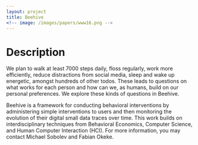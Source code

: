 ```yaml
---
layout: project
title: Beehive
<!-- image: /images/papers/www16.png -->
---
```


# Description
We plan to walk at least 7000 steps daily, floss regularly, work more efficiently, reduce distractions from social media,
sleep and wake up energetic, amongst hundreds of other todos. These leads to questions on what works for each person and
how can we, as humans, build on our personal preferences. We explore these kinds of questions in Beehive.

Beehive is a framework for conducting behavioral interventions by administering simple interventions to users and then monitoring the
evolution of their digital small data traces over time. This work builds on interdisciplinary techniques from Behavioral Economics, Computer Science, and Human Computer Interaction (HCI). For more information, you may contact Michael Sobolev and Fabian Okeke.
